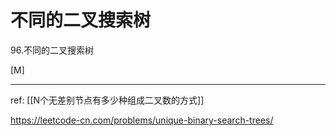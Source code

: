 # 不同的二叉搜索树


96.不同的二叉搜索树

[M]

---

ref: [[N个无差别节点有多少种组成二叉数的方式]]

https://leetcode-cn.com/problems/unique-binary-search-trees/